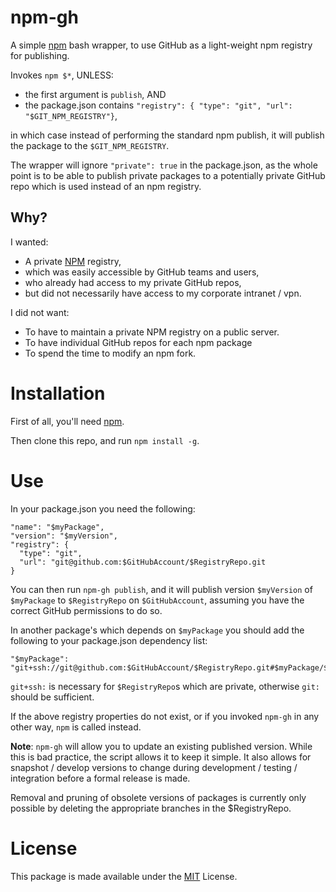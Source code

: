 # npm-gh

A simple [npm][#NPM] bash wrapper, to use GitHub as a light-weight npm registry for publishing.

Invokes `npm $*`, UNLESS:
* the first argument is `publish`, AND
* the package.json contains `"registry": { "type": "git", "url": "$GIT_NPM_REGISTRY"}`,

in which case instead of performing the standard npm publish, it will publish the package to the `$GIT_NPM_REGISTRY`.

The wrapper will ignore `"private": true` in the package.json, as the whole point is to be able to publish
private packages to a potentially private GitHub repo which is used instead of an npm registry.

## Why?

I wanted:

* A private [NPM][#NPM] registry,
* which was easily accessible by GitHub teams and users,
* who already had access to my private GitHub repos,
* but did not necessarily have access to my corporate intranet / vpn.

I did not want:

* To have to maintain a private NPM registry on a public server.
* To have individual GitHub repos for each npm package
* To spend the time to modify an npm fork.

# Installation

First of all, you'll need [npm][#NPM].

Then clone this repo, and run `npm install -g`.

# Use

In your package.json you need the following:

    "name": "$myPackage",
    "version": "$myVersion",
    "registry": {
      "type": "git",
      "url": "git@github.com:$GitHubAccount/$RegistryRepo.git
    }

You can then run `npm-gh publish`, and it will publish version `$myVersion` of `$myPackage` to `$RegistryRepo` on `$GitHubAccount`, assuming you have the correct GitHub permissions to do so.

In another package's which depends on `$myPackage` you should add the following to your package.json dependency list:

    "$myPackage": "git+ssh://git@github.com:$GitHubAccount/$RegistryRepo.git#$myPackage/$myVersion"

`git+ssh:` is necessary for `$RegistryRepo`s which are private, otherwise `git:` should be sufficient.

If the above registry properties do not exist, or if you invoked `npm-gh` in any other way, `npm` is called instead.

**Note**: `npm-gh` will allow you to update an existing published version.
While this is bad practice, the script allows it to keep it simple.
It also allows for snapshot / develop versions to change during development / testing / integration before a formal release is made.

Removal and pruning of obsolete versions of packages is currently only possible by deleting the appropriate branches in the $RegistryRepo.

# License

This package is made available under the [MIT][#MIT] License.

[#NPM]: http://npmjs.org/
[#MIT]: http://en.wikipedia.org/wiki/MIT_License
